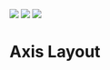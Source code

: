 [![](https://img.shields.io/pub/v/axis_layout.svg)](https://pub.dev/packages/easy_table) [![](https://img.shields.io/badge/Flutter-%E2%9D%A4-red)](https://flutter.dev/) ![](https://img.shields.io/badge/final%20version-as%20soon%20as%20possible-blue)

# Axis Layout
